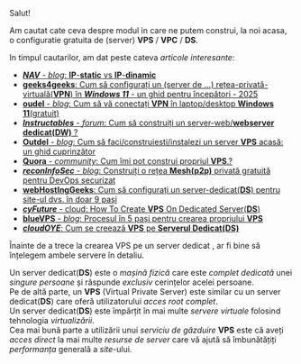 Salut!

Am cautat cate ceva despre modul in care ne putem construi, la noi acasa, o configuratie gratuita de (server) **VPS** / **VPC** / **DS**.

In timpul cautarilor, am dat peste cateva *articole interesante*:


 - [***NAV*** - *blog*: **IP**-**static** vs **IP**-**dinamic**](https://www.nav.ro/blog/am-nevoie-de-un-ip-static/)
 - [**geeks4geeks**: Cum să configurați un (server de ...) rețea-privată-virtuală(**VPN**) în ***Windows 11*** - un ghid pentru începători - 2025](https://www.geeksforgeeks.org/how-to-set-up-a-vpn-in-windows-11/)
 - [**oudel** - *blog*: Cum să vă conectați **VPN** în laptop/desktop **Windows 11**(gratuit)](https://blog.oudel.com/how-to-vpn-connect-in-laptop-windows-11-for-free/)
 - [***Instructables*** - *forum*: Cum să construiți un server-web/**webserver dedicat(DW)** ?](https://www.instructables.com/How-to-Build-a-Dedicated-Web-Server/)
 - [**Outdel** - *blog*: Cum să faci/construiesti/instalezi un server **VPS** acasă: un ghid cuprinzător](https://blog.oudel.com/how-to-make-a-vps-server-at-home-a-comprehensive-guide/)
 - [**Quora** - *community*: Cum îmi pot construi propriul **VPS**.?](https://www.quora.com/How-can-I-build-my-own-vps)
 - [***reconInfoSec*** - *blog*: Construiți o rețea **Mesh(p2p)** privată gratuită pentru DevOps securizat](https://blog.reconinfosec.com/build-a-private-mesh-network-for-free)
 - [**webHostIngGeeks**: Cum să configurați un server-dedicat(**DS**) pentru site-ul dvs. în doar 9 pași](https://webhostinggeeks.com/howto/9-steps-to-setup-dedicated-server/)
 - [***cyFuture*** - cloud: How To Create **VPS** On Dedicated Server(**DS**)](https://cyfuture.cloud/kb/dedicated-server/how-to-create-vps-on-dedicated-server)
 - [**blueVPS** - *blog*: Procesul în 5 pași pentru crearea propriului **VPS**](https://bluevps.com/blog/the-5-step-process-for-creating-your-own-vps)
 - [***cloudOYE***: Cum se creează **VPS** pe **Serverul Dedicat(DS)**](https://www.cloudoye.com/kb/dedicated-server/how-to-create-vps-on-dedicated-server)


Înainte de a trece la crearea VPS pe un server dedicat , ar fi bine să înțelegem ambele servere în detaliu.


Un server dedicat(**DS**) este o *mașină fizică* care este *complet dedicată* unei *singure persoane* și răspunde *exclusiv* cerințelor acelei persoane. 
<br/>Pe de altă parte, un **VPS** (Virtual Private Server) este similar cu un server dedicat(**DS**) care oferă utilizatorului *acces root complet*. 
<br/>Un server dedicat(**DS**) este împărțit în mai multe *servere virtuale* folosind tehnologia *virtualizării*. 
<br/>Cea mai bună parte a utilizării unui *serviciu de găzduire* **VPS** este că aveți *acces direct* la mai multe *resurse de server* care vă ajută să îmbunătățiți *performanța* generală a *site*-ului. 
